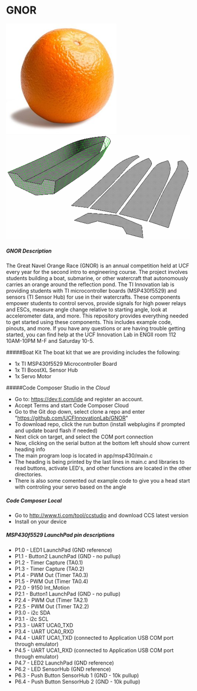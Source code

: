 # GNOR
![alt tag](https://github.com/UCFInnovationLab/GNOR/blob/master/orange.jpg) ![alt tag](https://github.com/UCFInnovationLab/GNOR/blob/master/boathull.gif)
##### GNOR Description
The Great Navel Orange Race (GNOR) is an annual competition held at UCF every year for the second intro to engineering course. The project involves students building a boat, submarine, or other watercraft that autonomously carries an orange around the reflection pond.
The TI Innovation lab is providing students with TI microcontroller boards (MSP430f5529) and sensors (TI Sensor Hub) for use in their watercrafts. These components empower students to control servos, provide signals for high power relays and ESCs, measure angle change relative to starting angle, look at accelerometer data, and more.
This repository provides everything needed to get started using these components. This includes example code, pinouts, and more. If you have any questions or are having trouble getting started, you can find help at the UCF Innovation Lab in ENGII room 112 10AM-10PM M-F and Saturday 10-5. 

#####Boat Kit
The boat kit that we are providing includes the following:
* 1x TI MSP430f5529 Microcontroller Board
* 1x TI BoostXL Sensor Hub
* 1x Servo Motor

#####Code Composer Studio in the *Cloud* 
* Go to: https://dev.ti.com/ide and register an account.
* Accept Terms and start Code Composer Cloud
* Go to the Git dop down, select clone  a repo and enter "https://github.com/UCFInnovationLab/GNOR"
* To download repo, click the run button (install webplugins if prompted and update board flash if needed)
* Next click on target, and select the COM port connection
* Now, clicking on the serial button at the bottom left should show current heading info
* The main program loop is located in app/msp430/main.c
* The heading is being printed by the last lines in main.c and libraries to read buttons, activate LED's, and other functions are located in the other directories.
* There is also some comented out example code to give you a head start with controling your servo based on the angle

##### Code Composer *Local*
* Go to http://www.ti.com/tool/ccstudio and download CCS latest version
* Install on your device


##### MSP430f5529 LaunchPad pin descriptions
* P1.0 - LED1 LaunchPad (GND reference)
* P1.1 - Button2 LaunchPad (GND - no pullup)
* P1.2 - Timer Capture (TA0.1)
* P1.3 - Timer Capture (TA0.2)
* P1.4 - PWM Out (Timer TA0.3)
* P1.5 - PWM Out (Timer TA0.4)
* P2.0 - 9150 Int_Motion
* P2.1 - Button1 LaunchPad (GND - no pullup)
* P2.4 - PWM Out (Timer TA2.1)
* P2.5 - PWM Out (Timer TA2.2)
* P3.0 - i2c SDA
* P3.1 - i2c SCL
* P3.3 - UART UCA0_TXD
* P3.4 - UART UCA0_RXD
* P4.4 - UART UCA1_TXD (connected to Application USB COM port through emulator)
* P4.5 - UART UCA1_RXD (connected to Application USB COM port through emulator)
* P4.7 - LED2 LaunchPad (GND reference)
* P6.2 - LED SensorHub (GND reference)
* P6.3 - Push Button SensorHub 1 (GND - 10k pullup)
* P6.4 - Push Button SensorHub 2 (GND - 10k pullup)
